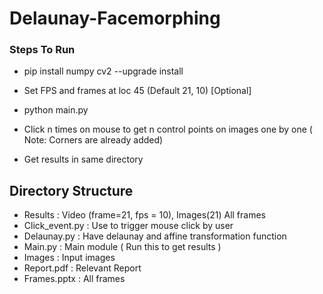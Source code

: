 # Delaunay-Facemorphing

### Steps To Run

* pip install numpy cv2 --upgrade install
* Set FPS and frames at loc 45 (Default 21, 10) [Optional]
* python main.py
* Click n times on mouse to get n control points on images one by one 
( Note: Corners are already added)

* Get results in same directory

## Directory Structure

* Results : Video (frame=21, fps = 10), Images(21) All frames
* Click_event.py : Use to trigger mouse click by user
* Delaunay.py : Have delaunay and affine transformation function
* Main.py : Main module ( Run this to get results )
* Images : Input images
* Report.pdf : Relevant Report
* Frames.pptx : All frames 


